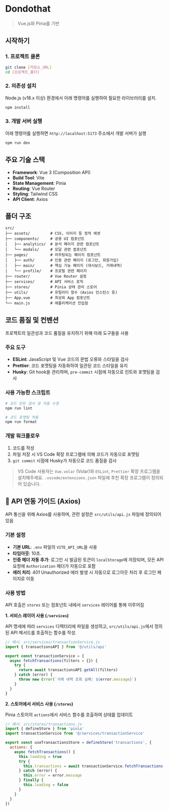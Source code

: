 # Dondothat

> Vue.js와 Pinia를 기반

## 시작하기

### 1. 프로젝트 클론

```bash
git clone [저장소_URL]
cd [프로젝트_폴더]
```

### 2. 의존성 설치

Node.js (v18.x 이상) 환경에서 아래 명령어를 실행하여 필요한 라이브러리를 설치.

```bash
npm install
```

### 3. 개발 서버 실행

아래 명령어를 실행하면 `http://localhost:5173` 주소에서 개발 서버가 실행

```bash
npm run dev
```

## 주요 기술 스택

- **Framework**: Vue 3 (Composition API)
- **Build Tool**: Vite
- **State Management**: Pinia
- **Routing**: Vue Router
- **Styling**: Tailwind CSS
- **API Client**: Axios

## 폴더 구조

```
src/
├── assets/         # CSS, 이미지 등 정적 에셋
├── components/     # 공용 UI 컴포넌트
│   ├── analytics/  # 분석 페이지 관련 컴포넌트
│   └── modals/     # 모달 관련 컴포넌트
├── pages/          # 라우팅되는 페이지 컴포넌트
│   ├── auth/       # 인증 관련 페이지 (로그인, 회원가입)
│   ├── main/       # 핵심 기능 페이지 (대시보드, 거래내역)
│   └── profile/    # 프로필 관련 페이지
├── router/         # Vue Router 설정
├── services/       # API 서비스 로직
├── stores/         # Pinia 상태 관리 스토어
├── utils/          # 유틸리티 함수 (Axios 인스턴스 등)
├── App.vue         # 최상위 App 컴포넌트
└── main.js         # 애플리케이션 진입점
```

## 코드 품질 및 컨벤션

프로젝트의 일관성과 코드 품질을 유지하기 위해 아래 도구들을 사용

### 주요 도구

- **ESLint**: JavaScript 및 Vue 코드의 문법 오류와 스타일을 검사
- **Prettier**: 코드 포맷팅을 자동화하여 일관된 코드 스타일을 유지
- **Husky**: Git hook을 관리하며, `pre-commit` 시점에 자동으로 린트와 포맷팅을 검사

### 사용 가능한 스크립트

```bash
# 코드 린트 검사 및 자동 수정
npm run lint

# 코드 포맷팅 적용
npm run format
```

### 개발 워크플로우

1.  코드를 작성
2.  파일 저장 시 VS Code 확장 프로그램에 의해 코드가 자동으로 포맷팅
3.  `git commit` 시점에 Husky가 자동으로 코드 품질을 검사

> VS Code 사용자는 `Vue.volar` (Volar)와 `ESLint`, `Prettier` 확장 프로그램을 설치해주세요. `.vscode/extensions.json` 파일에 추천 확장 프로그램이 정의되어 있습니다.

## 📡 API 연동 가이드 (Axios)

API 통신을 위해 Axios를 사용하며, 관련 설정은 `src/utils/api.js` 파일에 정의되어 있음

### 기본 설정

- **기본 URL**: `.env` 파일의 `VITE_API_URL`을 사용
- **타임아웃**: 10초.
- **인증 헤더 자동 추가**: 로그인 시 발급된 토큰이 `localStorage`에 저장되며, 모든 API 요청에 `Authorization` 헤더가 자동으로 포함
- **에러 처리**: 401 Unauthorized 에러 발생 시 자동으로 로그아웃 처리 후 로그인 페이지로 이동

### 사용 방법

API 호출은 `stores` 또는 컴포넌트 내에서 `services` 레이어를 통해 이루어짐

**1. 서비스 레이어 사용 (`/services`)**

API 명세에 따라 `services` 디렉터리에 파일을 생성하고, `src/utils/api.js`에서 정의된 API 메서드를 호출하는 함수를 작성.

```javascript
// 예시: src/services/transactionService.js
import { transactionsAPI } from '@/utils/api'

export const transactionService = {
  async fetchTransactions(filters = {}) {
    try {
      return await transactionsAPI.getAll(filters)
    } catch (error) {
      throw new Error(`거래 내역 조회 실패: ${error.message}`)
    }
  }
}
```

**2. 스토어에서 서비스 사용 (`/stores`)**

Pinia 스토어의 `actions`에서 서비스 함수를 호출하여 상태를 업데이트

```javascript
// 예시: src/stores/transactions.js
import { defineStore } from 'pinia'
import transactionService from '@/services/transactionService'

export const useTransactionsStore = defineStore('transactions', {
  actions: {
    async fetchTransactions() {
      this.loading = true
      try {
        this.transactions = await transactionService.fetchTransactions()
      } catch (error) {
        this.error = error.message
      } finally {
        this.loading = false
      }
    }
  }
})
```
